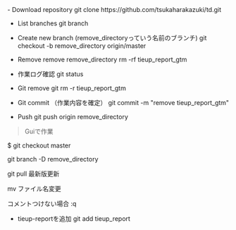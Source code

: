 <github>
- Download repository
git clone https://github.com/tsukaharakazuki/td.git

- List branches
git branch

- Create new branch (remove_directoryっていう名前のブランチ)
git checkout -b remove_directory origin/master

- Remove remove remove_directory
rm -rf tieup_report_gtm

- 作業ログ確認
git status

- Git remove
git rm -r tieup_report_gtm

- Git commit （作業内容を確定）
git commit -m "remove tieup_report_gtm"

- Push
git push origin remove_directory

>Guiで作業

$ git checkout master

git branch -D remove_directory

git pull
最新版更新

mv
ファイル名変更

コメントつけない場合
:q

- tieup-reportを追加
git add tieup_report
